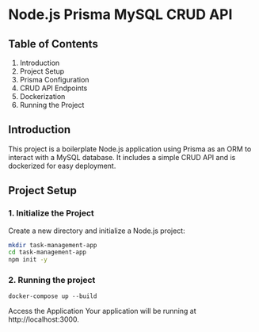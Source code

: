 # Node.js Prisma MySQL CRUD API

## Table of Contents

1. Introduction
2. Project Setup
3. Prisma Configuration
4. CRUD API Endpoints
5. Dockerization
6. Running the Project

## Introduction

This project is a boilerplate Node.js application using Prisma as an ORM to interact with a MySQL database. It includes a simple CRUD API and is dockerized for easy deployment.

## Project Setup

### 1. Initialize the Project

Create a new directory and initialize a Node.js project:

```bash
mkdir task-management-app
cd task-management-app
npm init -y
```

### 2. Running the project

`docker-compose up --build`

Access the Application
Your application will be running at http://localhost:3000.
